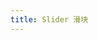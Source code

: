 ```yaml
---
title: Slider 滑块
---
```

<ClientOnly>
<template>
  <show-components title="滑块" :linesOfCode="25">
       <Slider />
       <Slider showValueInfo
                 :value="0.8"
                 displayMode="vertical"
                 :numberToFixed="2"
                 :customControllerStyle="{
                   background: context.theme.baseHigh
                 }"
                 :styles="{height: 120}"
                 barBackground="yellowgreen"
                 unit="px"
               />
  </show-components-item>
<template slot="code">

```vue
<template>
</template>
<script>
export default {
};
</script>
```
</template>
  </show-components>
</template>
</ClientOnly>

<script>
export default {
  data() {
    return {
      topOffset: window.innerHeight / 16
    }
  },
  
  inject: ["context"],
  
  created() {
    //debugger
  },
  watch:{
    a(v){
    console.log(v)
    }
  }
};
</script>
